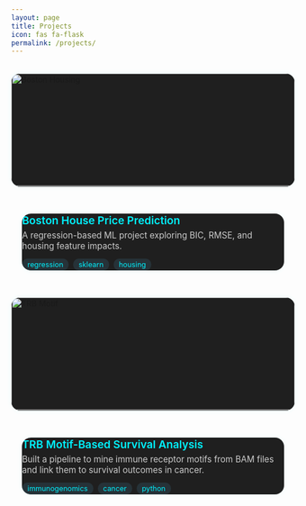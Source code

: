 ```yaml
---
layout: page
title: Projects
icon: fas fa-flask
permalink: /projects/
---
```


<style>
.project-grid {
  display: grid;
  grid-template-columns: repeat(auto-fit, minmax(320px, 1fr));
  gap: 2rem;
  margin-top: 2rem;
}

.project-card {
  background-color: #1f1f1f;
  border-radius: 16px;
  overflow: hidden;
  box-shadow: 0 0 10px rgba(0,255,255,0.08);
  transition: 0.3s ease;
  display: flex;
  flex-direction: column;
  text-decoration: none;
  position: relative;
}

.project-card:hover {
  transform: scale(1.03);
  box-shadow: 0 0 20px rgba(0, 255, 255, 0.3);
}

.project-image {
  width: 100%;
  height: 200px;
  object-fit: cover;
  border-bottom: 1px solid #333;
}

.project-content {
  padding: 1rem 1.2rem;
  flex-grow: 1;
  display: flex;
  flex-direction: column;
  justify-content: space-between;
}

.project-title {
  font-size: 1.2rem;
  font-weight: 600;
  color: #00f2ff;
  margin-bottom: 0.3rem;
}

.project-desc {
  font-size: 0.95rem;
  color: #ccc;
  margin-bottom: 0.8rem;
}

.project-links {
  display: flex;
  gap: 1.2rem;
  align-items: center;
  font-size: 1.1rem;
}

.project-links a {
  color: #56cc9d;
  transition: 0.2s ease;
}

.project-links a:hover {
  color: #00f2ff;
}

.project-tags {
  margin-top: 0.8rem;
  display: flex;
  gap: 0.5rem;
  flex-wrap: wrap;
}

.project-tags span {
  background: #263238;
  color: #00f2ff;
  padding: 0.2rem 0.6rem;
  border-radius: 10px;
  font-size: 0.8rem;
}
</style>

<div class="project-grid">

  <!-- Project 1: Boston -->
  <a href="/projects/boston-house/" class="project-card">
    <img class="project-image" src="/assets/img/project-thumbs/boston.jpg" alt="Boston Housing">
    <div class="project-content">
      <div>
        <div class="project-title">Boston House Price Prediction</div>
        <div class="project-desc">A regression-based ML project exploring BIC, RMSE, and housing feature impacts.</div>
        <div class="project-tags">
          <span>regression</span><span>sklearn</span><span>housing</span>
        </div>
      </div>
      <div class="project-links">
        <a href="#" title="GitHub (coming soon)"><i class="fab fa-github"></i></a>
        <a href="#" title="Blog (coming soon)"><i class="fas fa-blog"></i></a>
      </div>
    </div>
  </a>

  <!-- Project 2: TRB Motif -->
  <a href="/projects/trb-survival/" class="project-card">
    <img class="project-image" src="/assets/img/project-thumbs/survival.jpg" alt="TRB Motif">
    <div class="project-content">
      <div>
        <div class="project-title">TRB Motif-Based Survival Analysis</div>
        <div class="project-desc">Built a pipeline to mine immune receptor motifs from BAM files and link them to survival outcomes in cancer.</div>
        <div class="project-tags">
          <span>immunogenomics</span><span>cancer</span><span>python</span>
        </div>
      </div>
      <div class="project-links">
        <a href="#" title="GitHub (coming soon)"><i class="fab fa-github"></i></a>
        <a href="#" title="Blog (coming soon)"><i class="fas fa-blog"></i></a>
      </div>
    </div>
  </a>

</div>
